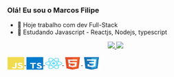 ### Olá! Eu sou o Marcos Filipe

- 🔭 Hoje trabalho com dev Full-Stack
- 🌱 Estudando Javascript - Reactjs, Nodejs, typescript

<div align="center">
  <a href="https://github.com/marcosfa1">
  <img height="120em" src="https://github-readme-stats.vercel.app/api?username=marcosfa1&show_icons=false&theme=dark&include_all_commits=true&count_private=true"/>
  <img height="120em" src="https://github-readme-stats.vercel.app/api/top-langs/?username=marcosfa1&layout=compact&langs_count=7&theme=dark"/>
</div>

<div style="display: inline_block"><br>
<img align="center" alt="Marcos-Js" height="30" width="40" src="https://raw.githubusercontent.com/devicons/devicon/master/icons/javascript/javascript-plain.svg">
<img align="center" alt="Marcos-Ts" height="30" width="40" src="https://raw.githubusercontent.com/devicons/devicon/master/icons/typescript/typescript-plain.svg">
<img align="center" alt="Marcos-React" height="30" width="40" src="https://raw.githubusercontent.com/devicons/devicon/master/icons/react/react-original.svg">
<img align="center" alt="Marcos-HTML" height="30" width="40" src="https://raw.githubusercontent.com/devicons/devicon/master/icons/html5/html5-original.svg">
<img align="center" alt="Marcos-CSS" height="30" width="40" src="https://raw.githubusercontent.com/devicons/devicon/master/icons/css3/css3-original.svg">
</div>
